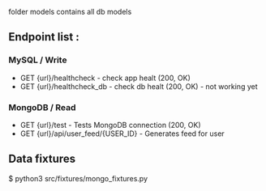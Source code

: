 folder models contains all db models 

## Endpoint list : 

### MySQL / Write

- GET {url}/healthcheck - check app healt (200, OK)
- GET {url}/healthcheck_db - check db healt (200, OK) - not working yet

### MongoDB / Read

- GET {url}/test - Tests MongoDB connection (200, OK)
- GET {url}/api/user_feed/{USER_ID} - Generates feed for user

## Data fixtures

$ python3 src/fixtures/mongo_fixtures.py